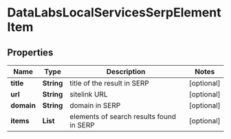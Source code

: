 # DataLabsLocalServicesSerpElementItem


## Properties

| Name | Type | Description | Notes |
|------------ | ------------- | ------------- | -------------|
**title** | **String** | title of the result in SERP |[optional]|
**url** | **String** | sitelink URL |[optional]|
**domain** | **String** | domain in SERP |[optional]|
**items** | **List<LocalServicesElement>** | elements of search results found in SERP |[optional]|